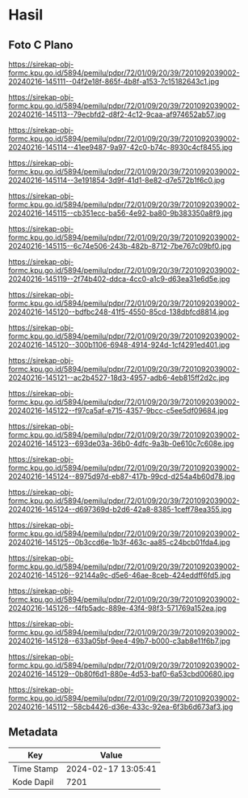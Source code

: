# Hasil

## Foto C Plano

https://sirekap-obj-formc.kpu.go.id/5894/pemilu/pdpr/72/01/09/20/39/7201092039002-20240216-145111--04f2e18f-865f-4b8f-a153-7c15182643c1.jpg

https://sirekap-obj-formc.kpu.go.id/5894/pemilu/pdpr/72/01/09/20/39/7201092039002-20240216-145113--79ecbfd2-d8f2-4c12-9caa-af974652ab57.jpg

https://sirekap-obj-formc.kpu.go.id/5894/pemilu/pdpr/72/01/09/20/39/7201092039002-20240216-145114--41ee9487-9a97-42c0-b74c-8930c4cf8455.jpg

https://sirekap-obj-formc.kpu.go.id/5894/pemilu/pdpr/72/01/09/20/39/7201092039002-20240216-145114--3e191854-3d9f-41d1-8e82-d7e572b1f6c0.jpg

https://sirekap-obj-formc.kpu.go.id/5894/pemilu/pdpr/72/01/09/20/39/7201092039002-20240216-145115--cb351ecc-ba56-4e92-ba80-9b383350a8f9.jpg

https://sirekap-obj-formc.kpu.go.id/5894/pemilu/pdpr/72/01/09/20/39/7201092039002-20240216-145115--6c74e506-243b-482b-8712-7be767c09bf0.jpg

https://sirekap-obj-formc.kpu.go.id/5894/pemilu/pdpr/72/01/09/20/39/7201092039002-20240216-145119--2f74b402-ddca-4cc0-a1c9-d63ea31e6d5e.jpg

https://sirekap-obj-formc.kpu.go.id/5894/pemilu/pdpr/72/01/09/20/39/7201092039002-20240216-145120--bdfbc248-41f5-4550-85cd-138dbfcd8814.jpg

https://sirekap-obj-formc.kpu.go.id/5894/pemilu/pdpr/72/01/09/20/39/7201092039002-20240216-145120--300b1106-6948-4914-924d-1cf4291ed401.jpg

https://sirekap-obj-formc.kpu.go.id/5894/pemilu/pdpr/72/01/09/20/39/7201092039002-20240216-145121--ac2b4527-18d3-4957-adb6-4eb815ff2d2c.jpg

https://sirekap-obj-formc.kpu.go.id/5894/pemilu/pdpr/72/01/09/20/39/7201092039002-20240216-145122--f97ca5af-e715-4357-9bcc-c5ee5df09684.jpg

https://sirekap-obj-formc.kpu.go.id/5894/pemilu/pdpr/72/01/09/20/39/7201092039002-20240216-145123--693de03a-36b0-4dfc-9a3b-0e610c7c608e.jpg

https://sirekap-obj-formc.kpu.go.id/5894/pemilu/pdpr/72/01/09/20/39/7201092039002-20240216-145124--8975d97d-eb87-417b-99cd-d254a4b60d78.jpg

https://sirekap-obj-formc.kpu.go.id/5894/pemilu/pdpr/72/01/09/20/39/7201092039002-20240216-145124--d697369d-b2d6-42a8-8385-1ceff78ea355.jpg

https://sirekap-obj-formc.kpu.go.id/5894/pemilu/pdpr/72/01/09/20/39/7201092039002-20240216-145125--0b3ccd6e-1b3f-463c-aa85-c24bcb01fda4.jpg

https://sirekap-obj-formc.kpu.go.id/5894/pemilu/pdpr/72/01/09/20/39/7201092039002-20240216-145126--92144a9c-d5e6-46ae-8ceb-424eddff6fd5.jpg

https://sirekap-obj-formc.kpu.go.id/5894/pemilu/pdpr/72/01/09/20/39/7201092039002-20240216-145126--f4fb5adc-889e-43f4-98f3-571769a152ea.jpg

https://sirekap-obj-formc.kpu.go.id/5894/pemilu/pdpr/72/01/09/20/39/7201092039002-20240216-145128--633a05bf-9ee4-49b7-b000-c3ab8e11f6b7.jpg

https://sirekap-obj-formc.kpu.go.id/5894/pemilu/pdpr/72/01/09/20/39/7201092039002-20240216-145129--0b80f6d1-880e-4d53-baf0-6a53cbd00680.jpg

https://sirekap-obj-formc.kpu.go.id/5894/pemilu/pdpr/72/01/09/20/39/7201092039002-20240216-145112--58cb4426-d36e-433c-92ea-6f3b6d673af3.jpg


## Metadata

| Key        | Value               |
| ---------- | ------------------- |
| Time Stamp | 2024-02-17 13:05:41 |
| Kode Dapil | 7201                |



